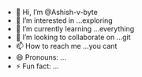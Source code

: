 - 👋 Hi, I’m @Ashish-v-byte
- 👀 I’m interested in ...exploring 
- 🌱 I’m currently learning ...everything
- 💞️ I’m looking to collaborate on ...git
- 📫 How to reach me ...you cant
- 😄 Pronouns: ...
- ⚡ Fun fact: ...

<!---
Ashish-v-byte/Ashish-v-byte is a ✨ special ✨ repository because its `README.md` (this file) appears on your GitHub profile.
You can click the Preview link to take a look at your changes.
--->
